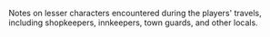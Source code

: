 Notes on lesser characters encountered during the players' travels, including shopkeepers, innkeepers, town guards, and other locals.